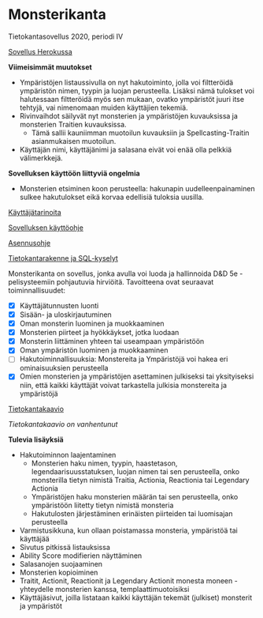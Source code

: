 # Monsterikanta
Tietokantasovellus 2020, periodi IV

[Sovellus Herokussa](http://tsoha-monsterikanta.herokuapp.com/)

**Viimeisimmät muutokset**
- Ympäristöjen listaussivulla on nyt hakutoiminto, jolla voi filtteröidä ympäristön nimen, tyypin ja luojan perusteella. Lisäksi nämä tulokset voi halutessaan filtteröidä myös sen mukaan, ovatko ympäristöt juuri itse tehtyjä, vai nimenomaan muiden käyttäjien tekemiä.
- Rivinvaihdot säilyvät nyt monsterien ja ympäristöjen kuvauksissa ja monsterien Traitien kuvauksissa.
  - Tämä sallii kauniimman muotoilun kuvauksiin ja Spellcasting-Traitin asianmukaisen muotoilun.
- Käyttäjän nimi, käyttäjänimi ja salasana eivät voi enää olla pelkkiä välimerkkejä.

**Sovelluksen käyttöön liittyviä ongelmia**
- Monsterien etsiminen koon perusteella: hakunapin uudelleenpainaminen sulkee hakutulokset eikä korvaa edellisiä tuloksia uusilla.


[Käyttäjätarinoita](https://github.com/luuranko/monsterikanta/blob/master/documentation/userstory.md)

[Sovelluksen käyttöohje](https://github.com/luuranko/monsterikanta/blob/master/documentation/guide.md)

[Asennusohje](https://github.com/luuranko/monsterikanta/blob/master/documentation/installation.md)

[Tietokantarakenne ja SQL-kyselyt](https://github.com/luuranko/monsterikanta/blob/master/documentation/sql.md)

Monsterikanta on sovellus, jonka avulla voi luoda ja hallinnoida D&D 5e -pelisysteemiin pohjautuvia hirviöitä.
Tavoitteena ovat seuraavat toiminnallisuudet:
- [x] Käyttäjätunnusten luonti 
- [x] Sisään- ja uloskirjautuminen
- [x] Oman monsterin luominen ja muokkaaminen
- [x] Monsterien piirteet ja hyökkäykset, jotka luodaan
- [x] Monsterin liittäminen yhteen tai useampaan ympäristöön
- [x] Oman ympäristön luominen ja muokkaaminen
- [ ] Hakutoiminnallisuuksia: Monstereita ja Ympäristöjä voi hakea eri ominaisuuksien perusteella
- [x] Omien monsterien ja ympäristöjen asettaminen julkiseksi tai yksityiseksi niin, että kaikki käyttäjät voivat tarkastella julkisia monstereita ja ympäristöjä

[Tietokantakaavio](https://github.com/luuranko/monsterikanta/blob/master/tietokantakaavio.png)

*Tietokantakaavio on vanhentunut*

**Tulevia lisäyksiä**
- Hakutoiminnon laajentaminen
  - Monsterien haku nimen, tyypin, haastetason, legendaarisuusstatuksen, luojan nimen tai sen perusteella, onko monsterilla tietyn nimistä Traitia, Actionia, Reactionia tai Legendary Actionia
  - Ympäristöjen haku monsterien määrän tai sen perusteella, onko ympäristöön liitetty tietyn nimistä monsteria
  - Hakutulosten järjestäminen erinäisten piirteiden tai luomisajan perusteella
- Varmistusikkuna, kun ollaan poistamassa monsteria, ympäristöä tai käyttäjää
- Sivutus pitkissä listauksissa
- Ability Score modifierien näyttäminen
- Salasanojen suojaaminen
- Monsterien kopioiminen
- Traitit, Actionit, Reactionit ja Legendary Actionit monesta moneen -yhteydelle monsterien kanssa, templaattimuotoisiksi
- Käyttäjäsivut, joilla listataan kaikki käyttäjän tekemät (julkiset) monsterit ja ympäristöt

